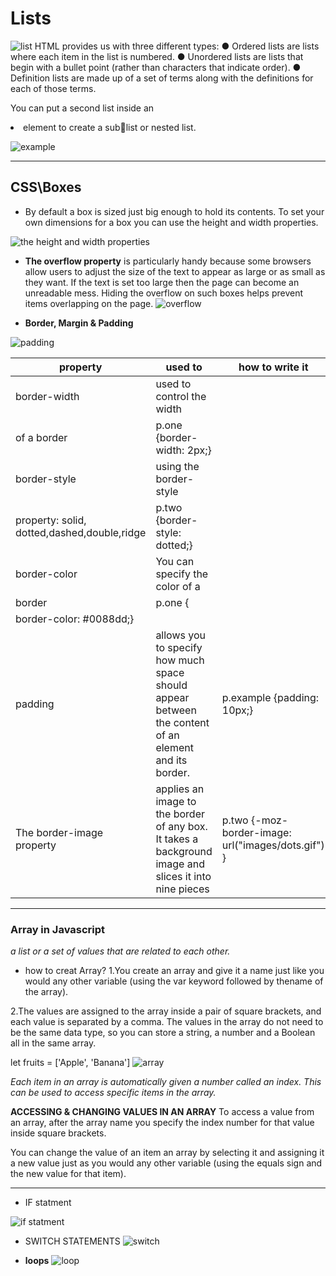 # **Lists**
![list](http://tutzi.com/wp-content/uploads/2013/07/nested-list.jpg)
 HTML provides us with three different types:
● Ordered lists are lists where each item in the list is numbered.
● Unordered lists are lists that begin with a bullet point (rather than characters that indicate order).
● Definition lists are made up of a set of terms along with the definitions for each of those terms.

You can put a second list inside an <li> element to create a sublist or nested list.

![example](https://4.bp.blogspot.com/-WejFmkx6qlg/WAq_LqAm3bI/AAAAAAAAAK0/Gwqkd0hB6xoJ61w0x3f-0QHJD7Ome3myACLcB/s1600/Screen%2BShot%2B055.JPG)

______
## **CSS\Boxes**

- By default a box is sized just big enough to hold its contents. To set your own dimensions for a box you can use the height and width properties.

![the height and width properties](https://codebridgeplus.com/wp-content/uploads/css-height.jpg)

- **The overflow property** is 
particularly handy because some browsers allow users to adjust the size of the text to appear as large or as small as they want. If the text is set too large then the page can become an unreadable mess. Hiding the overflow on such boxes helps prevent items overlapping on the page.
![overflow](https://res.cloudinary.com/practicaldev/image/fetch/s--A_Jl_XX8--/c_imagga_scale,f_auto,fl_progressive,h_900,q_auto,w_1600/https://cl.ly/3P2H2C0b0V1F/Image%25202018-05-07%2520at%25204.47.33%2520PM.png)

- **Border, Margin & Padding**

![padding](https://i.pinimg.com/originals/61/f2/71/61f271bb01d3b693943cae6ca63ec311.png)

|property| used to |  how to write it |
|-----|-----|-----|
|border-width|used to control the width 
of a border|p.one {border-width: 2px;} |
|border-style|using the border-style
property: solid, dotted,dashed,double,ridge|p.two {border-style: dotted;} |
|border-color| You can specify the color of a 
border| p.one {
border-color: #0088dd;} |
|padding| allows you to specify how much space should appear between the content of an element and its border.|p.example {padding: 10px;}|
|The border-image property|applies an image to the border of any box. It takes a background image and slices it into nine pieces|p.two {-moz-border-image: url("images/dots.gif") } |

_________

### **Array in Javascript**

*a list or a set of values that are related to each other.*
- how to creat Array?
1.You create an array and give it a name just like you would any other variable (using the var keyword followed by thename of the array).

2.The values are assigned to the array inside a pair of square brackets, and each value is separated by a comma. The values in the array do not need to be the same data type, so you can store a string, a number and a Boolean all in the same array.

let fruits = ['Apple', 'Banana']
![array](https://miro.medium.com/max/1368/1*Gs9AECdBgWc-eG5Tjit-EQ.png)

*Each item in an array is automatically given a number called an index. This can be used to access specific items in the array.*

**ACCESSING & CHANGING VALUES IN AN ARRAY**
 To access a value from an array, after the array name you specify the index number for that value inside square brackets. 

You can change the value of an item an array by selecting it and assigning it a new value just as you would any other variable (using the equals sign and the new value for that item). 

_____
 * IF statment 

 ![if statment](https://www.bookofnetwork.com/images/javascript-images/JS_else()_24Feb17_1750.png)

 * SWITCH STATEMENTS 
 ![switch](https://www.webtrainingroom.com/blogimages/switchcase-js.png)

 * **loops**
 ![loop](https://cdn.educba.com/academy/wp-content/uploads/2019/10/For-Loop-in-JavaScript.png)